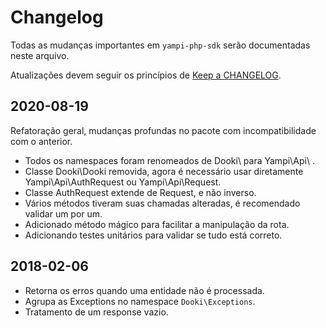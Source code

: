 # Changelog

Todas as mudanças importantes em `yampi-php-sdk` serão documentadas neste arquivo.

Atualizações devem seguir os princípios de [Keep a CHANGELOG](http://keepachangelog.com/).

## 2020-08-19

Refatoração geral, mudanças profundas no pacote com incompatibilidade com o anterior.

- Todos os namespaces foram renomeados de Dooki\ para Yampi\Api\ .
- Classe Dooki\Dooki removida, agora é necessário usar diretamente Yampi\Api\AuthRequest ou Yampi\Api\Request.
- Classe AuthRequest extende de Request, e não inverso.
- Vários métodos tiveram suas chamadas alteradas, é recomendado validar um por um.
- Adicionado método mágico para facilitar a manipulação da rota.
- Adicionando testes unitários para validar se tudo está correto.

## 2018-02-06

- Retorna os erros quando uma entidade não é processada.
- Agrupa as Exceptions no namespace `Dooki\Exceptions`.
- Tratamento de um response vazio.
